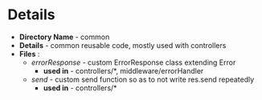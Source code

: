 # Details

- **Directory Name** - common
- **Details** - common reusable code, mostly used with controllers
- **Files** :
  - _errorResponse_ - custom ErrorResponse class extending Error
    - **used in** - controllers/\*, middleware/errorHandler
  - _send_ - custom send function so as to not write res.send repeatedly
    - **used in** - controllers/\*
